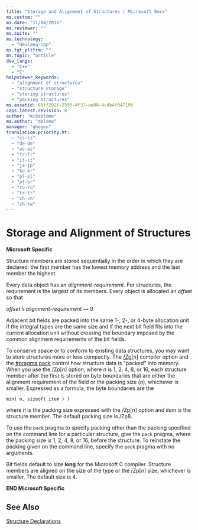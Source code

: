 ```yaml
---
title: "Storage and Alignment of Structures | Microsoft Docs"
ms.custom: ""
ms.date: "11/04/2016"
ms.reviewer: ""
ms.suite: ""
ms.technology: 
  - "devlang-cpp"
ms.tgt_pltfrm: ""
ms.topic: "article"
dev_langs: 
  - "C++"
  - "C"
helpviewer_keywords: 
  - "alignment of structures"
  - "structure storage"
  - "storing structures"
  - "packing structures"
ms.assetid: 60ff292f-2595-4f37-ae00-4c4b4f047196
caps.latest.revision: 8
author: "mikeblome"
ms.author: "mblome"
manager: "ghogen"
translation.priority.ht: 
  - "cs-cz"
  - "de-de"
  - "es-es"
  - "fr-fr"
  - "it-it"
  - "ja-jp"
  - "ko-kr"
  - "pl-pl"
  - "pt-br"
  - "ru-ru"
  - "tr-tr"
  - "zh-cn"
  - "zh-tw"
---
```

# Storage and Alignment of Structures
**Microsoft Specific**  
  
 Structure members are stored sequentially in the order in which they are declared: the first member has the lowest memory address and the last member the highest.  
  
 Every data object has an *alignment-requirement*. For structures, the requirement is the largest of its members. Every object is allocated an *offset* so that  
  
 *offset* `%` *alignment-requirement* `==` 0  
  
 Adjacent bit fields are packed into the same 1-, 2-, or 4-byte allocation unit if the integral types are the same size and if the next bit field fits into the current allocation unit without crossing the boundary imposed by the common alignment requirements of the bit fields.  
  
 To conserve space or to conform to existing data structures, you may want to store structures more or less compactly. The [/Zp](../build/reference/zp-struct-member-alignment.md)[*n*] compiler option and the [#pragma pack](../preprocessor/pack.md) control how structure data is "packed" into memory. When you use the /Zp[*n*] option, where *n* is 1, 2, 4, 8, or 16, each structure member after the first is stored on byte boundaries that are either the alignment requirement of the field or the packing size (*n*), whichever is smaller. Expressed as a formula, the byte boundaries are the  
  
```  
min( n, sizeof( item ) )  
```  
  
 where *n* is the packing size expressed with the /Zp[*n*] option and *item* is the structure member. The default packing size is /Zp8.  
  
 To use the `pack` pragma to specify packing other than the packing specified on the command line for a particular structure, give the `pack` pragma, where the packing size is 1, 2, 4, 8, or 16, before the structure. To reinstate the packing given on the command line, specify the `pack` pragma with no arguments.  
  
 Bit fields default to size **long** for the Microsoft C compiler. Structure members are aligned on the size of the type or the /Zp[*n*] size, whichever is smaller. The default size is 4.  
  
 **END Microsoft Specific**  
  
## See Also  
 [Structure Declarations](../c-language/structure-declarations.md)